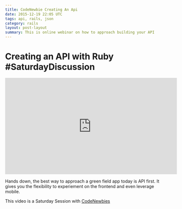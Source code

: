 ```yaml
---
title: CodeNewbie Creating An Api
date: 2015-12-19 22:05 UTC
tags: api, rails, json
category: rails
layout: post-layout
summary: This is online webinar on how to approach building your API 
---
```

# Creating an API with Ruby #SaturdayDiscussion 

<iframe width="560" height="315" src="https://www.youtube.com/embed/IeumRqrNfZ8" frameborder="0" allowfullscreen></iframe>

Hands down, the best way to approach a green field app today is API
first. It gives you the flexibility to experiement on the frontend and
even leverage mobile.

This video is a Saturday Session with
[CodeNewbies](https://codenewbie.org)

